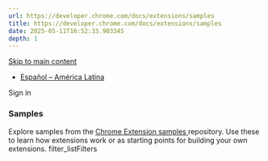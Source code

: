 ```yaml
---
url: https://developer.chrome.com/docs/extensions/samples
title: https://developer.chrome.com/docs/extensions/samples
date: 2025-05-11T16:52:33.903345
depth: 1
---
```


[ Skip to main content ](https://developer.chrome.com/docs/extensions/samples#main-content)
  * [Español – América Latina](https://developer.chrome.com/docs/extensions/samples?hl=es-419)

Sign in




###  Samples 
Explore samples from the [Chrome Extension samples ](https://github.com/GoogleChrome/chrome-extensions-samples) repository. Use these to learn how extensions work or as starting points for building your own extensions. 
filter_listFilters

